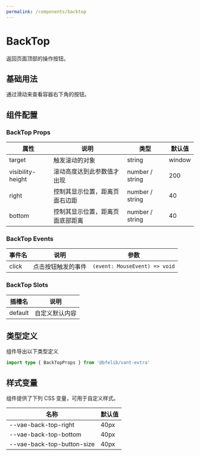 ```yaml
---
permalink: /components/backtop
---
```


# BackTop

返回页面顶部的操作按钮。

## 基础用法

通过滑动来查看容器右下角的按钮。

<demo src="./__demos__/basic.vue"></demo>

## 组件配置

### BackTop Props

| 属性              | 说明                             | 类型            | 默认值 |
| ----------------- | -------------------------------- | --------------- | ------ |
| target            | 触发滚动的对象                   | string          | window |
| visibility-height | 滚动高度达到此参数值才出现       | number / string | 200    |
| right             | 控制其显示位置，距离页面右边距   | number / string | 40     |
| bottom            | 控制其显示位置，距离页面底部距离 | number / string | 40     |

### BackTop Events

| 事件名 | 说明               | 参数                          |
| ------ | ------------------ | ----------------------------- |
| click  | 点击按钮触发的事件 | `(event: MouseEvent) => void` |

### BackTop Slots

| 插槽名  | 说明           |
| ------- | -------------- |
| default | 自定义默认内容 |

## 类型定义

组件导出以下类型定义

```ts
import type { BackTopProps } from '@bfelib/vant-extra'
```

## 样式变量

组件提供了下列 CSS 变量，可用于自定义样式。

| 名称                       | 默认值 |
| -------------------------- | ------ |
| --vae-back-top-right       | 40px   |
| --vae-back-top-bottom      | 40px   |
| --vae-back-top-button-size | 40px   |
